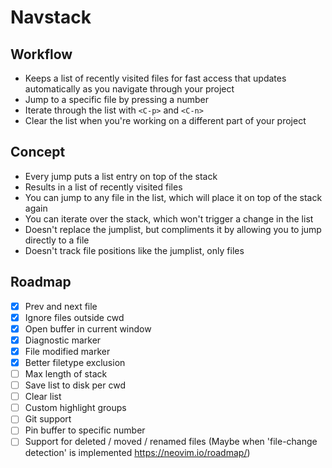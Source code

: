 # Navstack

## Workflow
- Keeps a list of recently visited files for fast access that updates automatically as you navigate through your project
- Jump to a specific file by pressing a number
- Iterate through the list with `<C-p>` and `<C-n>`
- Clear the list when you're working on a different part of your project

## Concept
- Every jump puts a list entry on top of the stack
- Results in a list of recently visited files
- You can jump to any file in the list, which will place it on top of the stack again
- You can iterate over the stack, which won't trigger a change in the list
- Doesn't replace the jumplist, but compliments it by allowing you to jump directly to a file
- Doesn't track file positions like the jumplist, only files

## Roadmap
- [x] Prev and next file
- [x] Ignore files outside cwd
- [x] Open buffer in current window
- [x] Diagnostic marker
- [x] File modified marker
- [x] Better filetype exclusion
- [ ] Max length of stack
- [ ] Save list to disk per cwd
- [ ] Clear list
- [ ] Custom highlight groups
- [ ] Git support
- [ ] Pin buffer to specific number
- [ ] Support for deleted / moved / renamed files (Maybe when 'file-change detection' is implemented https://neovim.io/roadmap/)
